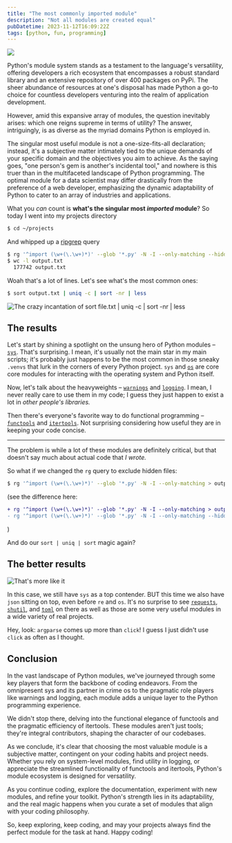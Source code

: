 ```yaml
---
title: "The most commonly imported module"
description: "Not all modules are created equal"
pubDatetime: 2023-11-12T16:09:22Z
tags: [python, fun, programming]
---
```


![](https://img.shields.io/badge/partially_edited_by-ChatGPT-orange)

Python's module system stands as a testament to the language's versatility, offering developers a rich ecosystem that encompasses a robust standard library and an extensive repository of over 400 packages on PyPi. The sheer abundance of resources at one's disposal has made Python a go-to choice for countless developers venturing into the realm of application development.

However, amid this expansive array of modules, the question inevitably arises: which one reigns supreme in terms of utility? The answer, intriguingly, is as diverse as the myriad domains Python is employed in.

The singular most useful module is not a one-size-fits-all declaration; instead, it's a subjective matter intimately tied to the unique demands of your specific domain and the objectives you aim to achieve. As the saying goes, "one person's gem is another's incidental tool," and nowhere is this truer than in the multifaceted landscape of Python programming. The optimal module for a data scientist may differ drastically from the preference of a web developer, emphasizing the dynamic adaptability of Python to cater to an array of industries and applications.

What you _can_ count is **what's the singular most _imported_ module**? So today I went into my projects directory

```zsh
$ cd ~/projects
```

And whipped up a [ripgrep](https://github.com/BurntSushi/ripgrep) query

```zsh
$ rg '^import (\w+(\.\w+)*)' --glob '*.py' -N -I --only-matching --hidden --no-ignore > output.txt
$ wc -l output.txt
  177742 output.txt
```

Woah that's a lot of lines. Let's see what's the most common ones:

```zsh
$ sort output.txt | uniq -c | sort -nr | less
```

![The crazy incantation of `sort file.txt | uniq -c | sort -nr | less`](@assets/sort-uniq-sort-less.png)

## The results

Let's start by shining a spotlight on the unsung hero of Python modules – [`sys`](https://docs.python.org/3/library/sys.html). That's surprising. I mean, it's usually not the main star in my main scripts; it's probably just happens to be the most common in those sneaky `.venvs` that lurk in the corners of every Python project. `sys` and [`os`](https://docs.python.org/3/library/os.html) are core core modules for interacting with the operating system and Python itself.

Now, let's talk about the heavyweights – [`warnings`](https://docs.python.org/3/library/warnings.html) and [`logging`](https://docs.python.org/3/library/logging.html). I mean, I never really care to use them in my code; I guess they just happen to exist a lot in _other people's libraries._

Then there's everyone's favorite way to do functional programming – [`functools`](https://docs.python.org/3/library/functools.html) and [`itertools`](https://docs.python.org/3/library/itertools.html). Not surprising considering how useful they are in keeping your code concise.

---

The problem is while a lot of these modules are definitely critical, but that doesn't say much about actual code that _I wrote._

So what if we changed the `rg` query to exclude hidden files:

```zsh
$ rg '^import (\w+(\.\w+)*)' --glob '*.py' -N -I --only-matching > output.txt
```

(see the difference here:

```diff
+ rg '^import (\w+(\.\w+)*)' --glob '*.py' -N -I --only-matching > output.txt
- rg '^import (\w+(\.\w+)*)' --glob '*.py' -N -I --only-matching --hidden --no-ignore > output.txt
```

)

And do our `sort | uniq | sort` magic again?

## The better results

![That's more like it](@assets/my-results-sort-uniq-sort-less.png)

In this case, we still have `sys` as a top contender. BUT this time we also have `json` sitting on top, even before `re` and `os`. It's no surprise to see [`requests`](https://requests.readthedocs.io/en/latest/), [`shutil`](https://docs.python.org/3/library/shutil.html), and [`toml`](https://github.com/uiri/toml) on there as well as those are some very useful modules in a wide variety of real projects.

Hey, look: `argparse` comes up more than `click`! I guess I just didn't use `click` as often as I thought.

## Conclusion

In the vast landscape of Python modules, we've journeyed through some key players that form the backbone of coding endeavors. From the omnipresent sys and its partner in crime os to the pragmatic role players like warnings and logging, each module adds a unique layer to the Python programming experience.

We didn't stop there, delving into the functional elegance of functools and the pragmatic efficiency of itertools. These modules aren't just tools; they're integral contributors, shaping the character of our codebases.

As we conclude, it's clear that choosing the most valuable module is a subjective matter, contingent on your coding habits and project needs. Whether you rely on system-level modules, find utility in logging, or appreciate the streamlined functionality of functools and itertools, Python's module ecosystem is designed for versatility.

As you continue coding, explore the documentation, experiment with new modules, and refine your toolkit. Python's strength lies in its adaptability, and the real magic happens when you curate a set of modules that align with your coding philosophy.

So, keep exploring, keep coding, and may your projects always find the perfect module for the task at hand. Happy coding!
